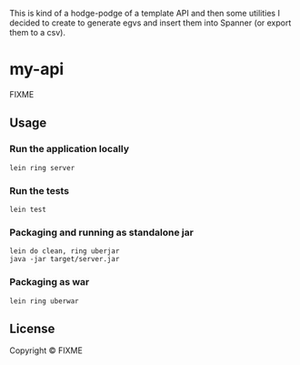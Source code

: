 This is kind of a hodge-podge of a template API and then some utilities I decided to create to generate egvs and insert
them into Spanner (or export them to a csv).

# my-api

FIXME

## Usage

### Run the application locally

`lein ring server`

### Run the tests

`lein test`

### Packaging and running as standalone jar

```
lein do clean, ring uberjar
java -jar target/server.jar
```

### Packaging as war

`lein ring uberwar`

## License

Copyright ©  FIXME
